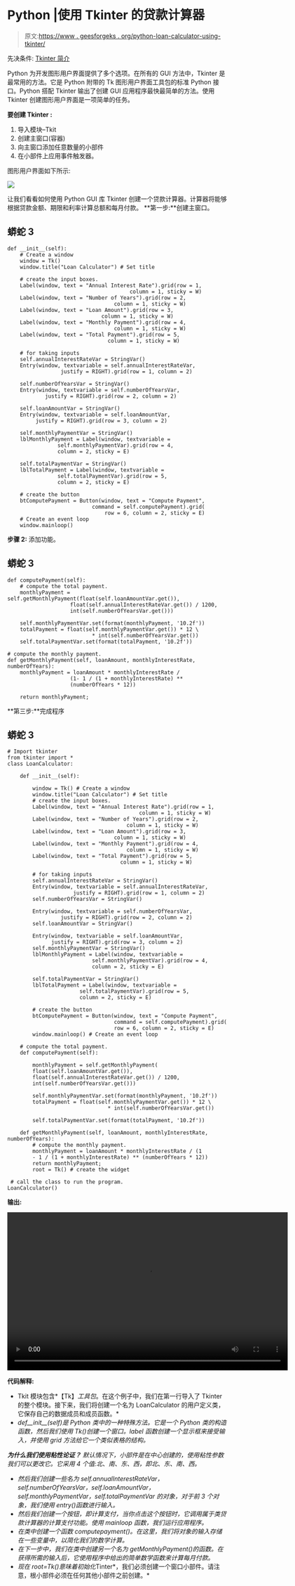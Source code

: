 # Python |使用 Tkinter 的贷款计算器

> 原文:[https://www . geesforgeks . org/python-loan-calculator-using-tkinter/](https://www.geeksforgeeks.org/python-loan-calculator-using-tkinter/)

先决条件: [Tkinter 简介](https://www.geeksforgeeks.org/python-gui-tkinter/)

Python 为开发图形用户界面提供了多个选项。在所有的 GUI 方法中，Tkinter 是最常用的方法。它是 Python 附带的 Tk 图形用户界面工具包的标准 Python 接口。Python 搭配 Tkinter 输出了创建 GUI 应用程序最快最简单的方法。使用 Tkinter 创建图形用户界面是一项简单的任务。

**要创建 Tkinter :**

1.  导入模块–Tkit
2.  创建主窗口(容器)
3.  向主窗口添加任意数量的小部件
4.  在小部件上应用事件触发器。

图形用户界面如下所示:

![](img/2fe506d02ab3ae809c1b01a3f143423c.png)

让我们看看如何使用 Python GUI 库 Tkinter 创建一个贷款计算器。计算器将能够根据贷款金额、期限和利率计算总额和每月付款。
**第一步:**创建主窗口。

## 蟒蛇 3

```
def __init__(self):
    # Create a window
    window = Tk()
    window.title("Loan Calculator") # Set title

    # create the input boxes.
    Label(window, text = "Annual Interest Rate").grid(row = 1,
                                       column = 1, sticky = W)
    Label(window, text = "Number of Years").grid(row = 2,
                                  column = 1, sticky = W)
    Label(window, text = "Loan Amount").grid(row = 3,
                              column = 1, sticky = W)
    Label(window, text = "Monthly Payment").grid(row = 4,
                                  column = 1, sticky = W)
    Label(window, text = "Total Payment").grid(row = 5,
                                column = 1, sticky = W)

    # for taking inputs
    self.annualInterestRateVar = StringVar()   
    Entry(window, textvariable = self.annualInterestRateVar,
                 justify = RIGHT).grid(row = 1, column = 2)

    self.numberOfYearsVar = StringVar()
    Entry(window, textvariable = self.numberOfYearsVar,
            justify = RIGHT).grid(row = 2, column = 2)

    self.loanAmountVar = StringVar()
    Entry(window, textvariable = self.loanAmountVar,
         justify = RIGHT).grid(row = 3, column = 2)

    self.monthlyPaymentVar = StringVar()
    lblMonthlyPayment = Label(window, textvariable =
                self.monthlyPaymentVar).grid(row = 4,
                column = 2, sticky = E)

    self.totalPaymentVar = StringVar()
    lblTotalPayment = Label(window, textvariable =
                self.totalPaymentVar).grid(row = 5,
                column = 2, sticky = E)

    # create the button
    btComputePayment = Button(window, text = "Compute Payment",
                           command = self.computePayment).grid(
                               row = 6, column = 2, sticky = E)
    # Create an event loop
    window.mainloop()
```

**步骤 2:** 添加功能。

## 蟒蛇 3

```
def computePayment(self):
    # compute the total payment.
    monthlyPayment = self.getMonthlyPayment(float(self.loanAmountVar.get()),
                    float(self.annualInterestRateVar.get()) / 1200,
                    int(self.numberOfYearsVar.get()))

    self.monthlyPaymentVar.set(format(monthlyPayment, '10.2f'))
    totalPayment = float(self.monthlyPaymentVar.get()) * 12 \
                           * int(self.numberOfYearsVar.get())
    self.totalPaymentVar.set(format(totalPayment, '10.2f'))

# compute the monthly payment.
def getMonthlyPayment(self, loanAmount, monthlyInterestRate, numberOfYears):
    monthlyPayment = loanAmount * monthlyInterestRate /
                    (1- 1 / (1 + monthlyInterestRate) **
                    (numberOfYears * 12))

    return monthlyPayment;
```

**第三步:**完成程序

## 蟒蛇 3

```
# Import tkinter
from tkinter import *
class LoanCalculator:

    def __init__(self):

        window = Tk() # Create a window
        window.title("Loan Calculator") # Set title
        # create the input boxes.
        Label(window, text = "Annual Interest Rate").grid(row = 1,
                                          column = 1, sticky = W)
        Label(window, text = "Number of Years").grid(row = 2,
                                      column = 1, sticky = W)
        Label(window, text = "Loan Amount").grid(row = 3,
                                  column = 1, sticky = W)
        Label(window, text = "Monthly Payment").grid(row = 4,
                                      column = 1, sticky = W)
        Label(window, text = "Total Payment").grid(row = 5,
                                    column = 1, sticky = W)

        # for taking inputs
        self.annualInterestRateVar = StringVar()
        Entry(window, textvariable = self.annualInterestRateVar,
                     justify = RIGHT).grid(row = 1, column = 2)
        self.numberOfYearsVar = StringVar()

        Entry(window, textvariable = self.numberOfYearsVar,
                 justify = RIGHT).grid(row = 2, column = 2)
        self.loanAmountVar = StringVar()

        Entry(window, textvariable = self.loanAmountVar,
              justify = RIGHT).grid(row = 3, column = 2)
        self.monthlyPaymentVar = StringVar()
        lblMonthlyPayment = Label(window, textvariable =
                           self.monthlyPaymentVar).grid(row = 4,
                           column = 2, sticky = E)

        self.totalPaymentVar = StringVar()
        lblTotalPayment = Label(window, textvariable =
                       self.totalPaymentVar).grid(row = 5,
                       column = 2, sticky = E)

        # create the button
        btComputePayment = Button(window, text = "Compute Payment",
                                  command = self.computePayment).grid(
                                  row = 6, column = 2, sticky = E)
        window.mainloop() # Create an event loop

    # compute the total payment.
    def computePayment(self):

        monthlyPayment = self.getMonthlyPayment(
        float(self.loanAmountVar.get()),
        float(self.annualInterestRateVar.get()) / 1200,
        int(self.numberOfYearsVar.get()))

        self.monthlyPaymentVar.set(format(monthlyPayment, '10.2f'))
        totalPayment = float(self.monthlyPaymentVar.get()) * 12 \
                                * int(self.numberOfYearsVar.get())

        self.totalPaymentVar.set(format(totalPayment, '10.2f'))

    def getMonthlyPayment(self, loanAmount, monthlyInterestRate, numberOfYears):
        # compute the monthly payment.
        monthlyPayment = loanAmount * monthlyInterestRate / (1
        - 1 / (1 + monthlyInterestRate) ** (numberOfYears * 12))
        return monthlyPayment;
        root = Tk() # create the widget

 # call the class to run the program.
LoanCalculator()
```

**输出:**

<video class="wp-video-shortcode" id="video-294663-1" width="640" height="360" preload="metadata" controls=""><source type="video/mp4" src="https://media.geeksforgeeks.org/wp-content/uploads/20210214171940/FreeOnlineScreenRecorderProject17.mp4?_=1">[https://media.geeksforgeeks.org/wp-content/uploads/20210214171940/FreeOnlineScreenRecorderProject17.mp4](https://media.geeksforgeeks.org/wp-content/uploads/20210214171940/FreeOnlineScreenRecorderProject17.mp4)</video>

**代码解释:**

*   Tkit 模块包含*【Tk】*工具包*。在这个例子中，我们在第一行导入了 Tkinter 的整个模块。接下来，我们将创建一个名为 LoanCalculator 的用户定义类，它保存自己的数据成员和成员函数。*
*   *def__init__(self)是 Python 类中的一种特殊方法。它是一个 Python 类的构造函数，然后我们使用 Tk()创建一个窗口。label 函数创建一个显示框来接受输入，并使用 grid 方法给它一个类似表格的结构。*

***为什么我们使用粘性论证？**
默认情况下，小部件是在中心创建的，使用粘性参数我们可以更改它。它采用 4 个值:北、南、东、西，即北、东、南、西。* 

*   *然后我们创建一些名为 self.annualInterestRateVar，self.numberOfYearsVar，self.loanAmountVar，self.monthlyPaymentVar，self.totalPaymentVar 的对象，对于前 3 个对象，我们使用 entry()函数进行输入。*
*   *然后我们创建一个按钮，即计算支付，当你点击这个按钮时，它调用属于类贷款计算器的计算支付功能。使用 mainloop 函数，我们运行应用程序。*
*   *在类中创建一个函数 computepayment()。在这里，我们将对象的输入存储在一些变量中，以简化我们的数学计算。*
*   *在下一步中，我们在类中创建另一个名为 getMonthlyPayment()的函数。在获得所需的输入后，它使用程序中给出的简单数学函数来计算每月付款。*
*   *现在 root=Tk()意味着初始化*Tinter*，我们必须创建一个窗口小部件。请注意，根小部件必须在任何其他小部件之前创建。*